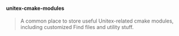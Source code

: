 #### unitex-cmake-modules
> A common place to store useful Unitex-related cmake modules, including customized Find files and utility stuff.
